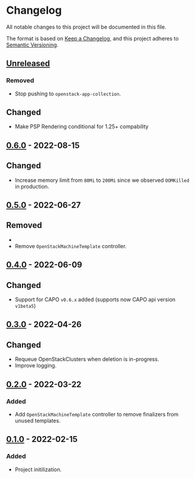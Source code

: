 # Changelog

All notable changes to this project will be documented in this file.

The format is based on [Keep a Changelog](https://keepachangelog.com/en/1.0.0/),
and this project adheres to [Semantic Versioning](https://semver.org/spec/v2.0.0.html).

## [Unreleased]

### Removed

- Stop pushing to `openstack-app-collection`.

## Changed

- Make PSP Rendering conditional for 1.25+ compability

## [0.6.0] - 2022-08-15

## Changed

- Increase memory limit from `80Mi` to `200Mi` since we observed `OOMKilled` in production.

## [0.5.0] - 2022-06-27

## Removed
- 
- Remove `OpenStackMachineTemplate` controller.

## [0.4.0] - 2022-06-09

## Changed

- Support for CAPO `v0.6.x` added (supports now CAPO api version `v1beta5`)

## [0.3.0] - 2022-04-26

## Changed

- Requeue OpenStackClusters when deletion is in-progress.
- Improve logging.

## [0.2.0] - 2022-03-22

### Added

- Add `OpenStackMachineTemplate` controller to remove finalizers from unused templates.

## [0.1.0] - 2022-02-15

### Added

- Project initilization.

[Unreleased]: https://github.com/giantswarm/cluster-api-cleaner-openstack/compare/v0.6.0...HEAD
[0.6.0]: https://github.com/giantswarm/cluster-api-cleaner-openstack/compare/v0.5.0...v0.6.0
[0.5.0]: https://github.com/giantswarm/cluster-api-cleaner-openstack/compare/v0.4.0...v0.5.0
[0.4.0]: https://github.com/giantswarm/cluster-api-cleaner-openstack/compare/v0.3.0...v0.4.0
[0.3.0]: https://github.com/giantswarm/cluster-api-cleaner-openstack/compare/v0.2.0...v0.3.0
[0.2.0]: https://github.com/giantswarm/cluster-api-cleaner-openstack/compare/v0.1.0...v0.2.0
[0.1.0]: https://github.com/giantswarm/cluster-api-cleaner-openstack/releases/tag/v0.1.0
